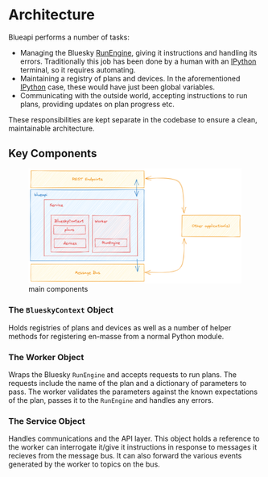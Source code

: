 # Architecture

Blueapi performs a number of tasks:

-   Managing the Bluesky
    [RunEngine](https://nsls-ii.github.io/bluesky/run_engine_api.html),
    giving it instructions and handling its errors. Traditionally this
    job has been done by a human with an [IPython](https://ipython.org/)
    terminal, so it requires automating.
-   Maintaining a registry of plans and devices. In the aforementioned
    [IPython](https://ipython.org/) case, these would have just been
    global variables.
-   Communicating with the outside world, accepting instructions to run
    plans, providing updates on plan progress etc.

These responsibilities are kept separate in the codebase to ensure a
clean, maintainable architecture.

## Key Components

<figure>
<img src="../../images/blueapi-architecture.png" class="align-center"
width="600" alt="main components" />
<figcaption aria-hidden="true">main components</figcaption>
</figure>

### The `BlueskyContext` Object

Holds registries of plans and devices as well as a number of helper
methods for registering en-masse from a normal Python module.

### The Worker Object

Wraps the Bluesky `RunEngine` and accepts requests to run plans. The
requests include the name of the plan and a dictionary of parameters to
pass. The worker validates the parameters against the known expectations
of the plan, passes it to the `RunEngine` and handles any errors.

### The Service Object

Handles communications and the API layer. This object holds a reference
to the worker can interrogate it/give it instructions in response to
messages it recieves from the message bus. It can also forward the
various events generated by the worker to topics on the bus.
